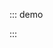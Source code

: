 ::: demo

<template>
  <lay-menu>
    <lay-menu-item title="首页"></lay-menu-item>
    <lay-menu-item title="用户"></lay-menu-item>
    <lay-menu-item title="角色"></lay-menu-item>    
  </lay-menu>
</template>

<script>
import { ref } from 'vue'

export default {
  setup() {

    return {
    }
  }
}
</script>

:::

